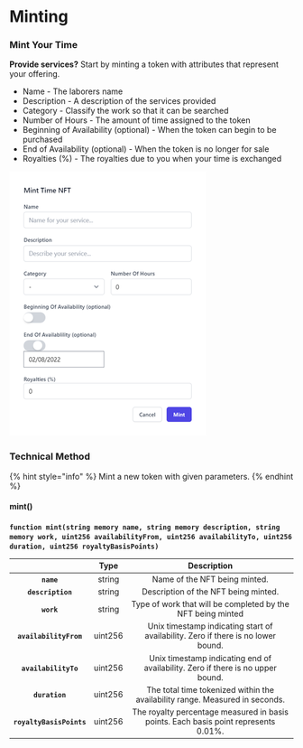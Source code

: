 # Minting

### Mint Your Time

**Provide services?** Start by minting a token with attributes that represent your offering.

* Name - The laborers name
* Description - A description of the services provided
* Category - Classify the work so that it can be searched
* Number of Hours - The amount of time assigned to the token
* Beginning of Availability (optional) - When the token can begin to be purchased
* End of Availability (optional) - When the token is no longer for sale
* Royalties (%) - The royalties due to you when your time is exchanged

![Non Fungible Time Minting View](../.gitbook/assets/Mint.png)

### Technical Method

{% hint style="info" %}
Mint a new token with given parameters.
{% endhint %}

#### mint()

**`function mint(string memory name, string memory description, string memory work, uint256 availabilityFrom, uint256 availabilityTo, uint256 duration, uint256 royaltyBasisPoints)`**

|                          |   Type  |                                     Description                                     |
| :----------------------: | :-----: | :---------------------------------------------------------------------------------: |
|        **`name`**        |  string |                            Name of the NFT being minted.                            |
|     **`description`**    |  string |                         Description of the NFT being minted.                        |
|        **`work`**        |  string |             Type of work that will be completed by the NFT being minted             |
|  **`availabilityFrom`**  | uint256 |  Unix timestamp indicating start of availability. Zero if there is no lower bound.  |
|   **`availabilityTo`**   | uint256 |   Unix timestamp indicating end of availability. Zero if there is no upper bound.   |
|      **`duration`**      | uint256 |     The total time tokenized within the availability range. Measured in seconds.    |
| **`royaltyBasisPoints`** | uint256 | The royalty percentage measured in basis points. Each basis point represents 0.01%. |

####
